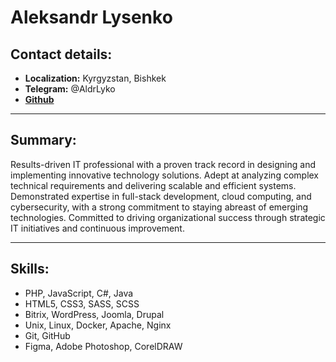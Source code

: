 # **Aleksandr Lysenko**

## **Contact details:**

- **Localization:** Kyrgyzstan, Bishkek
- **Telegram:** @AldrLyko
- [**Github**](https://github.com/lysenkoaa)

-----
## **Summary:**
Results-driven IT professional with a proven track record in designing and implementing innovative technology solutions. Adept at analyzing complex technical requirements and delivering scalable and efficient systems. Demonstrated expertise in full-stack development, cloud computing, and cybersecurity, with a strong commitment to staying abreast of emerging technologies. Committed to driving organizational success through strategic IT initiatives and continuous improvement.

___
## **Skills:**

- PHP, JavaScript, C#, Java
- HTML5, CSS3, SASS, SCSS
- Bitrix, WordPress, Joomla, Drupal
- Unix, Linux, Docker, Apache, Nginx
- Git, GitHub
- Figma, Adobe Photoshop, CorelDRAW
